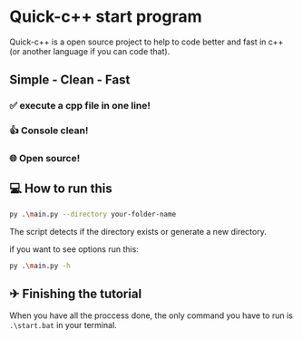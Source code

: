 # Quick-c++ start program
Quick-c++ is a open source project to help to code better and fast in c++ (or another language if you can code that). 
## Simple - Clean - Fast
### ✅ execute a cpp file in one line!
### 👍 Console clean!
### 🌐 Open source!
## 💻 How to run this
```sh
py .\main.py --directory your-folder-name
```

The script detects if the directory exists or generate a new directory.

if you want to see options run this:
```sh
py .\main.py -h
```
## ✈ Finishing the tutorial
When you have all the proccess done, the only command you have to run is `.\start.bat` in your terminal.

